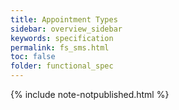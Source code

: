 ```yaml
---
title: Appointment Types
sidebar: overview_sidebar
keywords: specification
permalink: fs_sms.html
toc: false
folder: functional_spec
---
```


{% include note-notpublished.html %}
